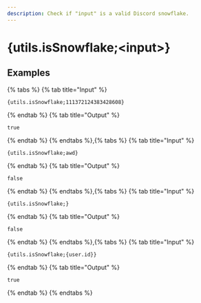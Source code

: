 ```yaml
---
description: Check if "input" is a valid Discord snowflake.
---
```

# {utils.isSnowflake;&lt;input>}
## Examples
{% tabs %}
{% tab title="Input" %}
```text
{utils.isSnowflake;111372124383428608}
```
{% endtab %}
{% tab title="Output" %}
```text
true
```
{% endtab %}
{% endtabs %},{% tabs %}
{% tab title="Input" %}
```text
{utils.isSnowflake;awd}
```
{% endtab %}
{% tab title="Output" %}
```text
false
```
{% endtab %}
{% endtabs %},{% tabs %}
{% tab title="Input" %}
```text
{utils.isSnowflake;}
```
{% endtab %}
{% tab title="Output" %}
```text
false
```
{% endtab %}
{% endtabs %},{% tabs %}
{% tab title="Input" %}
```text
{utils.isSnowflake;{user.id}}
```
{% endtab %}
{% tab title="Output" %}
```text
true
```
{% endtab %}
{% endtabs %}